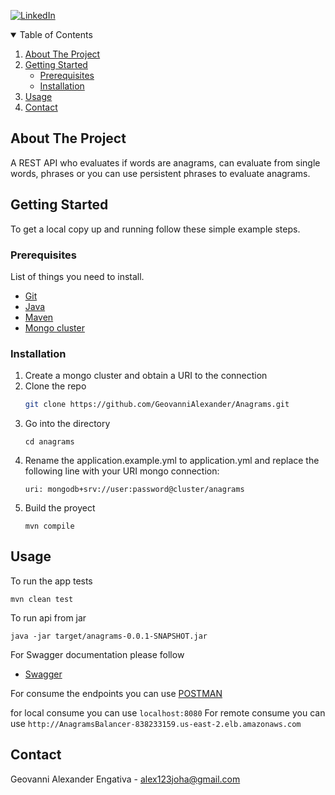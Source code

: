 <!-- PROJECT SHIELDS -->
[![LinkedIn][linkedin-shield]][linkedin-url]



<!-- TABLE OF CONTENTS -->
<details open="open">
  <summary>Table of Contents</summary>
  <ol>
    <li>
      <a href="#about-the-project">About The Project</a>
    </li>
    <li>
      <a href="#getting-started">Getting Started</a>
      <ul>
        <li><a href="#prerequisites">Prerequisites</a></li>
        <li><a href="#installation">Installation</a></li>
      </ul>
    </li>
    <li><a href="#usage">Usage</a></li>
    <li><a href="#contact">Contact</a></li>
  </ol>
</details>



<!-- ABOUT THE PROJECT -->
## About The Project

A REST API who evaluates if words are anagrams, can evaluate from single words, phrases or you can use persistent phrases to evaluate anagrams.

<!-- GETTING STARTED -->
## Getting Started

To get a local copy up and running follow these simple example steps.

### Prerequisites

List of things you need to install.

<ul>
  <li><a href="http://git-scm.com/">Git</a></li>
  <li><a href="https://www.java.com/es/download/ie_manual.jsp">Java</a></li>
  <li><a href="https://maven.apache.org/">Maven</a></li>
  <li><a href="https://www.mongodb.com/">Mongo cluster</a></li>
</ul>

### Installation

1. Create a mongo cluster and obtain a URI to the connection
2. Clone the repo
   ```sh
   git clone https://github.com/GeovanniAlexander/Anagrams.git
   ```
3. Go into the directory
   ```
   cd anagrams
   ```
4. Rename the application.example.yml to application.yml and replace the following line with your URI mongo connection:
   ```
   uri: mongodb+srv://user:password@cluster/anagrams
   ```
5. Build the proyect
   ```
   mvn compile
   ```


<!-- USAGE EXAMPLES -->
## Usage

To run the app tests
   ```
   mvn clean test
   ```
To run api from jar
   ```
   java -jar target/anagrams-0.0.1-SNAPSHOT.jar
   ```
For Swagger documentation please follow

<ul>
  <li><a href="http://anagramsbalancer-838233159.us-east-2.elb.amazonaws.com/swagger-ui/index.html?configUrl=/v3/api-docs/swagger-config">Swagger</a></li>
</ul>

For consume the endpoints you can use [POSTMAN](https://www.postman.com/)

  for local consume you can use 
       ```
       localhost:8080
       ```
   For remote consume you can use
       ```
       http://AnagramsBalancer-838233159.us-east-2.elb.amazonaws.com
       ```

## Contact
Geovanni Alexander Engativa - alex123joha@gmail.com









<!-- MARKDOWN LINKS & IMAGES -->
[linkedin-shield]: https://img.shields.io/badge/-LinkedIn-black.svg?style=for-the-badge&logo=linkedin&colorB=555
[linkedin-url]: https://www.linkedin.com/in/geovanni-alexander-engativa-monta%C3%B1a-30514a16a/

